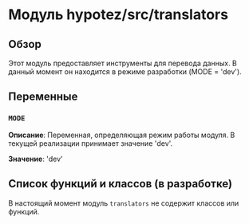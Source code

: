 # Модуль hypotez/src/translators

## Обзор

Этот модуль предоставляет инструменты для перевода данных.  В данный момент он находится в режиме разработки (MODE = 'dev').

## Переменные

### `MODE`

**Описание**:  Переменная, определяющая режим работы модуля. В текущей реализации принимает значение 'dev'.

**Значение**: 'dev'


##  Список функций и классов (в разработке)

В настоящий момент модуль `translators` не содержит классов или функций.